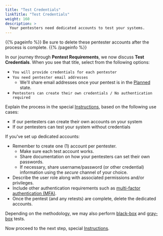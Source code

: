 ```yaml
---
title: "Test Credentials"
linkTitle: "Test Credentials"
weight: 160
description: >
  Your pentesters need dedicated accounts to test your systems.
---
```


{{% pageinfo %}}
Be sure to delete these pentester accounts after the process is complete.
{{% /pageinfo %}}

In our journey through **Pentest Requirements**, we now discuss **Test Credentials**.
When you see that title, select from the following options:

- `You will provide credentials for each pentester`
- `You need pentester email addresses`
  - We'll share email addresses once your pentest is in the [Planned](/platform-deep-dive/pentests/pentest-process/pentest-states/) state.
- `Pentesters can create their own credentials / No authentication required`

Explain the process in the special [Instructions](/getting-started/pentest-objectives/special-instructions/), based on the
following use cases:
- If our pentesters can create their own accounts on your system
- If our pentesters can test your system without credentials


If you've set up dedicated accounts:

- Remember to create one (1) account per pentester.
  - Make sure each test account works.
  - Share documentation on how your pentesters can set their own passwords.
  - If necessary, share username/password (or other credential) information using the _secure_ channel of your choice.
- Describe the user role along with associated permissions and/or privileges.
- Include other authentication requirements such as [multi-factor authentication (MFA)](/glossary/#multi-factor-authentication).
- Once the pentest (and any retests) are complete, delete the dedicated accounts.

Depending on the methodology, we may also perform
[black-box](/glossary/#black-box-testing) and 
[gray-box](/glossary/#gray-box-testing) tests.

Now proceed to the next step, special [Instructions](/getting-started/pentest-objectives/special-instructions/).
